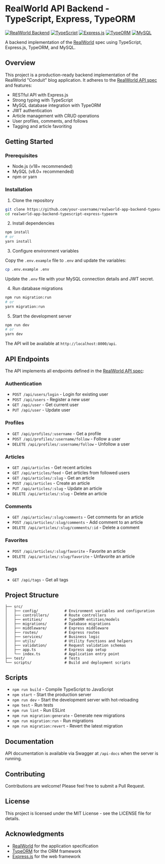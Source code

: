 # RealWorld API Backend - TypeScript, Express, TypeORM

[![RealWorld Backend](https://img.shields.io/badge/realworld-backend-%23783578.svg)](http://realworld.io)
[![TypeScript](https://img.shields.io/badge/TypeScript-5.0-blue)](https://www.typescriptlang.org/)
[![Express.js](https://img.shields.io/badge/Express-4.18-green)](https://expressjs.com/)
[![TypeORM](https://img.shields.io/badge/TypeORM-0.3-orange)](https://typeorm.io/)
[![MySQL](https://img.shields.io/badge/MySQL-8.0-blue)](https://www.mysql.com/)

A backend implementation of the [RealWorld](https://github.com/gothinkster/realworld) spec using TypeScript, Express.js, TypeORM, and MySQL.

## Overview

This project is a production-ready backend implementation of the RealWorld "Conduit" blog application. It adheres to the [RealWorld API spec](https://realworld-docs.netlify.app/docs/specs/backend-specs/introduction) and features:

- RESTful API with Express.js
- Strong typing with TypeScript
- MySQL database integration with TypeORM
- JWT authentication
- Article management with CRUD operations
- User profiles, comments, and follows
- Tagging and article favoriting

## Getting Started

### Prerequisites

- Node.js (v18+ recommended)
- MySQL (v8.0+ recommended)
- npm or yarn

### Installation

1. Clone the repository

```bash
git clone https://github.com/your-username/realworld-app-backend-typescript-express-typeorm.git
cd realworld-app-backend-typescript-express-typeorm
```

2. Install dependencies

```bash
npm install
# or
yarn install
```

3. Configure environment variables

Copy the `.env.example` file to `.env` and update the variables:

```bash
cp .env.example .env
```

Update the `.env` file with your MySQL connection details and JWT secret.

4. Run database migrations

```bash
npm run migration:run
# or
yarn migration:run
```

5. Start the development server

```bash
npm run dev
# or
yarn dev
```

The API will be available at `http://localhost:8000/api`.

## API Endpoints

The API implements all endpoints defined in the [RealWorld API spec](https://realworld-docs.netlify.app/docs/specs/backend-specs/endpoints):

### Authentication

- `POST /api/users/login` - Login for existing user
- `POST /api/users` - Register a new user
- `GET /api/user` - Get current user
- `PUT /api/user` - Update user

### Profiles

- `GET /api/profiles/:username` - Get a profile
- `POST /api/profiles/:username/follow` - Follow a user
- `DELETE /api/profiles/:username/follow` - Unfollow a user

### Articles

- `GET /api/articles` - Get recent articles
- `GET /api/articles/feed` - Get articles from followed users
- `GET /api/articles/:slug` - Get an article
- `POST /api/articles` - Create an article
- `PUT /api/articles/:slug` - Update an article
- `DELETE /api/articles/:slug` - Delete an article

### Comments

- `GET /api/articles/:slug/comments` - Get comments for an article
- `POST /api/articles/:slug/comments` - Add comment to an article
- `DELETE /api/articles/:slug/comments/:id` - Delete a comment

### Favorites

- `POST /api/articles/:slug/favorite` - Favorite an article
- `DELETE /api/articles/:slug/favorite` - Unfavorite an article

### Tags

- `GET /api/tags` - Get all tags

## Project Structure

```
├── src/
│   ├── config/            # Environment variables and configuration
│   ├── controllers/       # Route controllers
│   ├── entities/          # TypeORM entities/models
│   ├── migrations/        # Database migrations
│   ├── middleware/        # Express middleware
│   ├── routes/            # Express routes
│   ├── services/          # Business logic
│   ├── utils/             # Utility functions and helpers
│   ├── validation/        # Request validation schemas
│   ├── app.ts             # Express app setup
│   └── index.ts           # Application entry point
├── test/                  # Tests
└── scripts/               # Build and deployment scripts
```

## Scripts

- `npm run build` - Compile TypeScript to JavaScript
- `npm start` - Start the production server
- `npm run dev` - Start the development server with hot-reloading
- `npm test` - Run tests
- `npm run lint` - Run ESLint
- `npm run migration:generate` - Generate new migrations
- `npm run migration:run` - Run migrations
- `npm run migration:revert` - Revert the latest migration

## Documentation

API documentation is available via Swagger at `/api-docs` when the server is running.

## Contributing

Contributions are welcome! Please feel free to submit a Pull Request.

## License

This project is licensed under the MIT License - see the LICENSE file for details.

## Acknowledgments

- [RealWorld](https://github.com/gothinkster/realworld) for the application specification
- [TypeORM](https://typeorm.io/) for the ORM framework
- [Express.js](https://expressjs.com/) for the web framework
